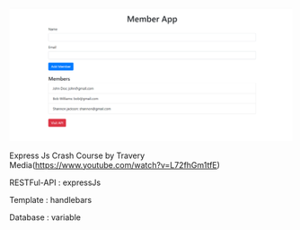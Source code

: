 ![alt text](https://github.com/mohexc/express-demo1/blob/master/memberApp.PNG?raw=true)

Express Js Crash Course by Travery Media(https://www.youtube.com/watch?v=L72fhGm1tfE)

RESTFul-API : expressJs

Template : handlebars

Database : variable
